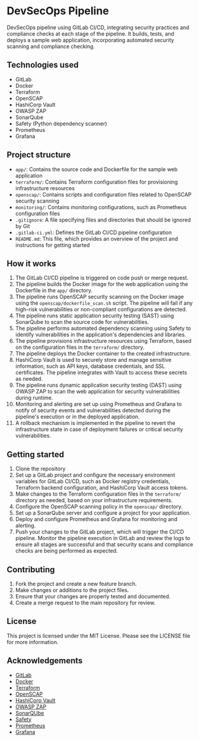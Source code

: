 # DevSecOps Pipeline

DevSecOps pipeline using GitLab CI/CD, integrating security practices and compliance checks at each stage of the pipeline. It builds, tests, and deploys a sample web application, incorporating automated security scanning and compliance checking.

## Technologies used

- GitLab
- Docker
- Terraform
- OpenSCAP
- HashiCorp Vault
- OWASP ZAP
- SonarQube
- Safety (Python dependency scanner)
- Prometheus
- Grafana

## Project structure

- `app/`: Contains the source code and Dockerfile for the sample web application
- `terraform/`: Contains Terraform configuration files for provisioning infrastructure resources
- `openscap/`: Contains scripts and configuration files related to OpenSCAP security scanning
- `monitoring/`: Contains monitoring configurations, such as Prometheus configuration files
- `.gitignore`: A file specifying files and directories that should be ignored by Git
- `.gitlab-ci.yml`: Defines the GitLab CI/CD pipeline configuration
- `README.md`: This file, which provides an overview of the project and instructions for getting started

## How it works

1. The GitLab CI/CD pipeline is triggered on code push or merge request.
2. The pipeline builds the Docker image for the web application using the Dockerfile in the `app/` directory.
3. The pipeline runs OpenSCAP security scanning on the Docker image using the `openscap/dockerfile_scan.sh` script. The pipeline will fail if any high-risk vulnerabilities or non-compliant configurations are detected.
4. The pipeline runs static application security testing (SAST) using SonarQube to scan the source code for vulnerabilities.
5. The pipeline performs automated dependency scanning using Safety to identify vulnerabilities in the application's dependencies and libraries.
6. The pipeline provisions infrastructure resources using Terraform, based on the configuration files in the `terraform/` directory.
7. The pipeline deploys the Docker container to the created infrastructure.
8. HashiCorp Vault is used to securely store and manage sensitive information, such as API keys, database credentials, and SSL certificates. The pipeline integrates with Vault to access these secrets as needed.
9. The pipeline runs dynamic application security testing (DAST) using OWASP ZAP to scan the web application for security vulnerabilities during runtime.
10. Monitoring and alerting are set up using Prometheus and Grafana to notify of security events and vulnerabilities detected during the pipeline's execution or in the deployed application.
11. A rollback mechanism is implemented in the pipeline to revert the infrastructure state in case of deployment failures or critical security vulnerabilities.

## Getting started

1. Clone the repository
2. Set up a GitLab project and configure the necessary environment variables for GitLab CI/CD, such as Docker registry credentials, Terraform backend configuration, and HashiCorp Vault access tokens.
3. Make changes to the Terraform configuration files in the `terraform/` directory as needed, based on your infrastructure requirements.
4. Configure the OpenSCAP scanning policy in the `openscap/` directory.
5. Set up a SonarQube server and configure a project for your application.
6. Deploy and configure Prometheus and Grafana for monitoring and alerting.
7. Push your changes to the GitLab project, which will trigger the CI/CD pipeline. Monitor the pipeline execution in GitLab and review the logs to ensure all stages are successful and that security scans and compliance checks are being performed as expected.

## Contributing

1. Fork the project and create a new feature branch.
2. Make changes or additions to the project files.
3. Ensure that your changes are properly tested and documented.
4. Create a merge request to the main repository for review.

## License

This project is licensed under the MIT License. Please see the LICENSE file for more information.

## Acknowledgements

- [GitLab](https://gitlab.com/)
- [Docker](https://www.docker.com/)
- [Terraform](https://www.terraform.io/)
- [OpenSCAP](https://www.open-scap.org/)
- [HashiCorp Vault](https://www.vaultproject.io/)
- [OWASP ZAP](https://www.zaproxy.org/)
- [SonarQUbe](https://www.sonarqube.org/)
- [Safety](https://pyup.io/safety/)
- [Prometheus](https://prometheus.io/)
- [Grafana](https://grafana.com/)
